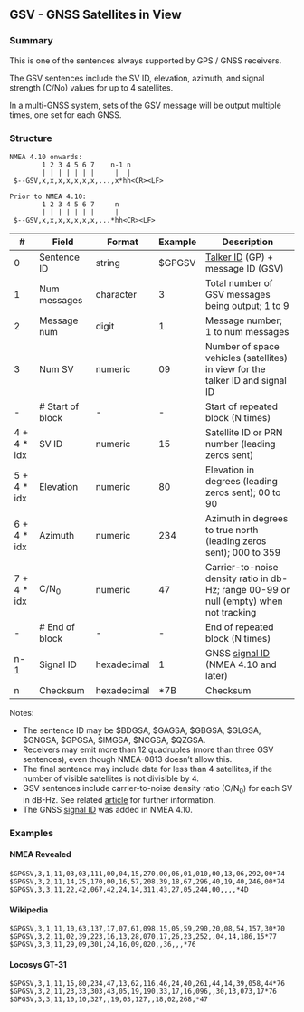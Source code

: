 ## GSV - GNSS Satellites in View

### Summary

This is one of the sentences always supported by GPS / GNSS receivers.

The GSV sentences include the SV ID, elevation, azimuth, and signal strength (C/No) values for up to 4 satellites.

In a multi-GNSS system, sets of the GSV message will be output multiple times, one set for each GNSS.



### Structure

```
NMEA 4.10 onwards:
        1 2 3 4 5 6 7    n-1 n
        | | | | | | |     |  |
 $--GSV,x,x,x,x,x,x,x,...,x*hh<CR><LF>
 
Prior to NMEA 4.10:
        1 2 3 4 5 6 7     n
        | | | | | | |     |
 $--GSV,x,x,x,x,x,x,x,...*hh<CR><LF>
```

| #            | Field            | Format      | Example | Description                                                  |
| ------------ | ---------------- | ----------- | ------- | ------------------------------------------------------------ |
| 0            | Sentence ID      | string      | $GPGSV  | [Talker ID](../lookups/talker-id.md) (GP) + message ID (GSV) |
| 1            | Num messages     | character   | 3       | Total number of GSV messages being output; 1 to 9            |
| 2            | Message num      | digit       | 1       | Message number; 1 to num messages                            |
| 3            | Num SV           | numeric     | 09      | Number of space vehicles (satellites) in view for the talker ID and signal ID |
| -            | # Start of block | -           | -       | Start of repeated block (N times)                            |
| 4 + 4 \* idx | SV ID            | numeric     | 15      | Satellite ID or PRN number (leading zeros sent)              |
| 5 + 4 \* idx | Elevation        | numeric     | 80      | Elevation in degrees (leading zeros sent); 00 to 90          |
| 6 + 4 \* idx | Azimuth          | numeric     | 234     | Azimuth in degrees to true north (leading zeros sent); 000 to 359 |
| 7 + 4 \* idx | C/N<sub>0</sub>  | numeric     | 47      | Carrier-to-noise density ratio in db-Hz; range 00-99 or null (empty) when not tracking |
| -            | # End of block   | -           | -       | End of repeated block (N times)                              |
| n-1          | Signal ID        | hexadecimal | 1       | GNSS [signal ID](../lookups/signal-id.md) (NMEA 4.10 and later) |
| n            | Checksum         | hexadecimal | \*7B    | Checksum                                                     |

Notes:

- The sentence ID may be $BDGSA, $GAGSA, $GBGSA, $GLGSA, $GNGSA, $GPGSA, $IMGSA, $NCGSA, $QZGSA.
- Receivers may emit more than 12 quadruples (more than three GSV sentences), even though NMEA-0813 doesn’t allow this.
- The final sentence may include data for less than 4 satellites, if the number of visible satellites is not divisible by 4.
- GSV sentences include carrier-to-noise density ratio (C/N<sub>0</sub>) for each SV in dB-Hz. See related [article](https://insidegnss.com/measuring-gnss-signal-strength/) for further information.
- The GNSS [signal ID](../lookups/signal-id.md) was added in NMEA 4.10.



### Examples

#### NMEA Revealed

```
$GPGSV,3,1,11,03,03,111,00,04,15,270,00,06,01,010,00,13,06,292,00*74 $GPGSV,3,2,11,14,25,170,00,16,57,208,39,18,67,296,40,19,40,246,00*74
$GPGSV,3,3,11,22,42,067,42,24,14,311,43,27,05,244,00,,,,*4D
```

#### Wikipedia

```
$GPGSV,3,1,11,10,63,137,17,07,61,098,15,05,59,290,20,08,54,157,30*70
$GPGSV,3,2,11,02,39,223,16,13,28,070,17,26,23,252,,04,14,186,15*77
$GPGSV,3,3,11,29,09,301,24,16,09,020,,36,,,*76
```

#### Locosys GT-31

```
$GPGSV,3,1,11,15,80,234,47,13,62,116,46,24,40,261,44,14,39,058,44*76
$GPGSV,3,2,11,23,33,303,43,05,19,190,33,17,16,096,,30,13,073,17*76
$GPGSV,3,3,11,10,10,327,,19,03,127,,18,02,268,*47
```

